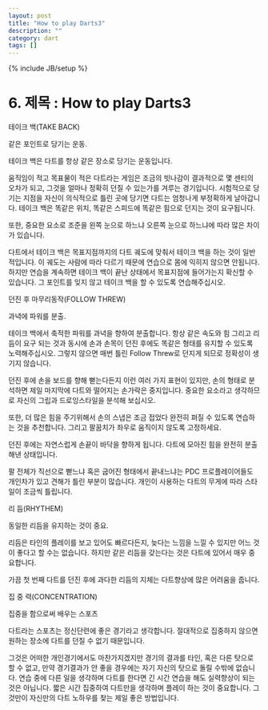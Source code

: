 ```yaml
---
layout: post
title: "How to play Darts3"
description: ""
category: dart
tags: []
---
```

{% include JB/setup %}

# 6. 제목 : How to play Darts3

테이크 백(TAKE BACK) 




같은 포인트로 당기는 운동. 




테이크 백은 다트를 항상 같은 장소로 당기는 운동입니다.  

움직임이 적고 목표물이 적은 다트라는 게임은 조금의 빗나감이 결과적으로 몇 센티의 오차가 되고, 그것을 얼마나 정확히 던질 수 있는가를 겨루는 경기입니다.  시험적으로 당기는 지점을 자신이 의식적으로 틀린 곳에 당기면 다트는 엄청나게 부정확하게 날아갑니다.  테이크 백은 똑같은 위치, 똑같은 스피드에 똑같은 힘으로 던지는 것이 요구됩니다. 

또한, 중요한 요소로 조준을 왼쪽 눈으로 하느냐 오른쪽 눈으로 하느냐에 따라 많은 차이가 있습니다. 

다트에서 테이크 백은 목표지점까지의 다트 궤도에 맞춰서 테이크 백을 하는 것이 일반적입니다.  이 궤도는 사람에 따라 다르기 때문에 연습으로 몸에 익히지 않으면 안됩니다.  하지만 연습을 계속하면 테이크 백이 끝난 상태에서 목표지점에 들어가는지 확신할 수 있습니다.  그 포인트를 잊지 않고 테이크 백을 할 수 있도록 연습해주십시오. 







던진 후 마무리동작(FOLLOW THREW) 




과녁에 파워를 분출. 




테이크 백에서 축적한 파워를 과녁을 향하여 분출합니다.  항상 같은 속도와 힘 그리고 리듬이 요구 되는 것과 동시에 손과 손목이 던진 후에도 똑같은 형태를 유지할 수 있도록 노력해주십시오.  그렇지 않으면 매번 틀린 Follow Threw로 던지게 되므로 정확성이 생기지 않습니다. 

던진 후에 손을 보드를 향해 뻗는다든지 이런 여러 가지 표현이 있지만, 손의 형태로 분석하면 제일 마지막에 다트와 떨어지는 손가락은 중지입니다. 중요한 요소라고 생각하므로 자신의 그립과 드로잉스타일을 분석해 보십시오. 

또한, 더 많은 힘을 주기위해서 손의 스냅은 조금 접었다 완전히 펴질 수 있도록 연습하는 것을 추천합니다.  그리고 팔꿈치가 좌우로 움직이지 않도록 고정하세요. 

던진 후에는 자연스럽게 손끝이 바닥을 향하게 됩니다.  다트에 모아진 힘을 완전히 분출해낸 상태입니다. 

팔 전체가 직선으로 뻗느냐 혹은 굽어진 형태에서 끝내느냐는  PDC 프로플레이어들도 개인차가 있고 견해가 틀린 부분이 많습니다.  개인이 사용하는 다트의 무게에 따라 스타일이 조금씩 틀립니다. 







리 듬(RHYTHEM) 




동일한 리듬을 유지하는 것이 중요. 




리듬은 타인의 플레이를 보고 있어도 빠르다든지, 늦다는 느낌을 느낄 수 있지만 어느 것이 좋다고 할 수는 없습니다.  하지만 같은 리듬을 갖는다는 것은 다트에 있어서 매우 중요합니다. 

가끔 첫 번째 다트를 던진 후에 과다한 리듬의 지체는 다트향상에 많은 어려움을 줍니다.  





집 중 력(CONCENTRATION) 




집중을 함으로써 배우는 스포츠 




다트라는 스포츠는 정신단련에 좋은 경기라고 생각합니다.  절대적으로 집중하지 않으면 원하는 장소에 다트를 던질 수 없기 때문입니다. 

그것은 어떠한 개인경기에서도 마찬가지겠지만 경기의 결과를 타인, 혹은 다른 탓으로 할 수 없고, 만약 경기결과가 안 좋을 경우에는 자기 자신의 탓으로 돌릴 수밖에 없습니다.  연습 중에 다른 일을 생각하며 다트를 한다면 긴 시간 연습을 해도 실력향상이 되는 것은 아닙니다.  짧은 시간 집중하여 다트만을 생각하며 플레이 하는 것이 중요합니다.  그것만이 자신만의 다트 노하우를 찾는 제일 좋은 방법입니다. 
